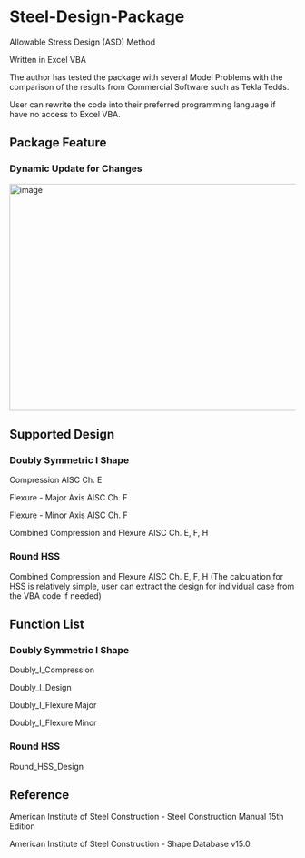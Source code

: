 # Steel-Design-Package

Allowable Stress Design (ASD) Method

Written in Excel VBA

The author has tested the package with several Model Problems with the comparison of the results from Commercial Software such as Tekla Tedds.

User can rewrite the code into their preferred programming language if have no access to Excel VBA.

## Package Feature

### Dynamic Update for Changes
<img width="1594" height="399" alt="image" src="https://github.com/user-attachments/assets/398ac10f-a1a0-47fc-955b-b09932e3cea7" />

## Supported Design

### Doubly Symmetric I Shape

Compression AISC Ch. E

Flexure - Major Axis AISC Ch. F

Flexure - Minor Axis AISC Ch. F

Combined Compression and Flexure AISC Ch. E, F, H

### Round HSS

Combined Compression and Flexure AISC Ch. E, F, H (The calculation for HSS is relatively simple, user can extract the design for individual case from the VBA code if needed)

## Function List

### Doubly Symmetric I Shape

Doubly_I_Compression

Doubly_I_Design

Doubly_I_Flexure Major

Doubly_I_Flexure Minor

### Round HSS

Round_HSS_Design

## Reference

American Institute of Steel Construction - Steel Construction Manual 15th Edition

American Institute of Steel Construction - Shape Database v15.0
